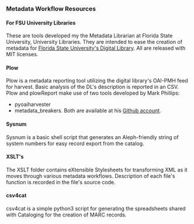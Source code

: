 ### Metadata Workflow Resources
#### For FSU University Libraries
These are tools developed my the Metadata Librarian at Florida State University, University Libraries. They are intended to ease the creation of metadata for [Florida State University's Digital Library](http://fsu.digital.flvc.org). All are released with MIT licenses.

#### Plow
Plow is a metadata reporting tool utilizing the digital library's OAI-PMH feed for harvest. Basic analysis of the DL's description is reported in an CSV.
Plow and plowReport make use of two tools developed by Mark Phillips:
* pyoaiharvester
* metadata_breakers.
Both are available at his [Github account](https://guthub.com/vphill).

#### Sysnum
Sysnum is a basic shell script that generates an Aleph-friendly string of system numbers for easy record export from the catalog.

#### XSLT's
The XSLT folder contains eXtensible Stylesheets for transforming XML as it moves through various metadata workflows. Description of each file's function is recorded in the file's source code.

#### csv4cat
csv4cat is a simple python3 script for generating the spreadsheets shared with Cataloging for the creation of MARC records.